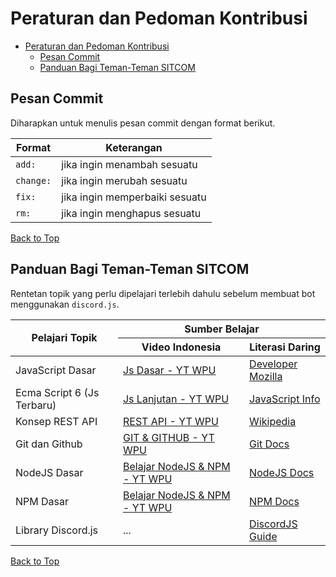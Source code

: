 # Peraturan dan Pedoman Kontribusi

- [Peraturan dan Pedoman Kontribusi](#peraturan-dan-pedoman-kontribusi)
  - [Pesan Commit](#pesan-commit)
  - [Panduan Bagi Teman-Teman SITCOM](#panduan-bagi-teman-teman-sitcom)

## Pesan Commit

Diharapkan untuk menulis pesan commit dengan format berikut.

| Format    | Keterangan                     |
| --------- | ------------------------------ |
| `add:`    | jika ingin menambah sesuatu    |
| `change:` | jika ingin merubah sesuatu     |
| `fix:`    | jika ingin memperbaiki sesuatu |
| `rm:`     | jika ingin menghapus sesuatu   |

[Back to Top](#peraturan-dan-pedoman-kontribusi)

## Panduan Bagi Teman-Teman SITCOM

Rentetan topik yang perlu dipelajari terlebih dahulu sebelum membuat bot menggunakan `discord.js`.

<table>
    <thead>
        <tr>
            <th rowspan="2">Pelajari Topik</th>
            <th colspan="2">Sumber Belajar</th>
        </tr>
        <tr>
            <th>Video Indonesia</th>
            <th>Literasi Daring</th>
        </tr>
    </thead>
    <tbody>
        <tr>
            <td>JavaScript Dasar</td>
            <td>
                <a href="https://youtube.com/playlist?list=PLFIM0718LjIWXagluzROrA-iBY9eeUt4w">Js Dasar - YT WPU</a>
            </td> 
            <td>
                <a href="https://developer.mozilla.org/en-US/docs/Web/JavaScript">Developer Mozilla</a>
            </td>
        </tr>
        <tr>
            <td>Ecma Script 6 (Js Terbaru)</td>
            <td>
                <a href="https://youtube.com/playlist?list=PLFIM0718LjIUGpY8wmE41W7rTJo_3Y46-">Js Lanjutan - YT WPU</a>
            </td>
            <td>
                <a href="https://javascript.info/">JavaScript Info</a>
            </td>
        </tr>
        <tr>
            <td>Konsep REST API</td>
            <td>
                <a href="https://youtube.com/playlist?list=PLFIM0718LjIW7AsIbnhFg15t9yx4H-sQ0">REST API - YT WPU</a>
            </td>
            <td>
                 <a href="https://en.wikipedia.org/wiki/Representational_state_transfer">Wikipedia</a>
            </td>
        </tr>
        <tr>
            <td>Git dan Github</td>
            <td>
                <a href="https://youtube.com/playlist?list=PLFIM0718LjIVknj6sgsSceMqlq242-jNf">GIT & GITHUB - YT WPU</a>
            </td>
            <td>
                <a href="https://git-scm.com/doc">Git Docs</a>
            </td>
        </tr>
        <tr>
            <td>NodeJS Dasar</td>
            <td>
                <a href="https://youtube.com/playlist?list=PLFIM0718LjIW-XBdVOerYgKegBtD6rSfD">Belajar NodeJS & NPM - YT WPU</a>
            </td>
            <td>
                <a href="https://nodejs.org/en/docs/">NodeJS Docs</a>
            </td>
        </tr>
        <tr>
            <td>NPM Dasar</td>
            <td>
                <a href="https://youtube.com/playlist?list=PLFIM0718LjIW-XBdVOerYgKegBtD6rSfD">Belajar NodeJS & NPM - YT WPU</a>
            </td>
            <td>
                <a href="https://docs.npmjs.com/">NPM Docs</a>
            </td>
        </tr>
        <tr>
            <td>Library Discord.js</td>
            <td>
                ...
            </td>
            <td>
                <a href="https://discordjs.guide/">DiscordJS Guide</a>
            </td>
        </tr>
    </tbody>
</table>

[Back to Top](#peraturan-dan-pedoman-kontribusi)
